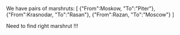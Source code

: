 We have pairs of marshruts:
[
{"From":Moskow, "To":"Piter"},
{"From":Krasnodar, "To":"Rasan"},
{"From":Razan, "To":"Moscow"}
]

Need to find right marshrut !!!
